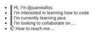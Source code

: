 - 👋 Hi, I’m @juanwallss
- 👀 I’m interested in learning how to code
- 🌱 I’m currently learning java
- 💞️ I’m looking to collaborate on ...
- 📫 How to reach me ...

<!---
juanwallss/juanwallss is a ✨ special ✨ repository because its `README.md` (this file) appears on your GitHub profile.
You can click the Preview link to take a look at your changes.
--->
